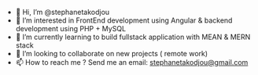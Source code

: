 - 👋 Hi, I’m @stephanetakodjou
- 👀 I’m interested in FrontEnd development using Angular & backend development using PHP + MySQL
- 🌱 I’m currently learning to build fullstack application with MEAN & MERN stack 
- 💞️ I’m looking to collaborate on new projects ( remote work)
- 📫 How to reach me ? Send me an email: stephanetakodjou@gmail.com

<!---
stephanetakodjou/stephanetakodjou is a ✨ special ✨ repository because its `README.md` (this file) appears on your GitHub profile.
You can click the Preview link to take a look at your changes.
--->
